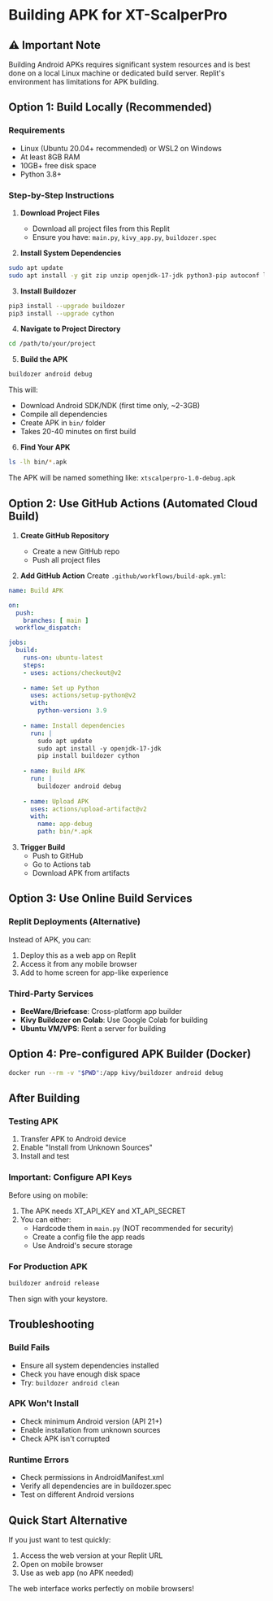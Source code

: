 # Building APK for XT-ScalperPro

## ⚠️ Important Note
Building Android APKs requires significant system resources and is best done on a local Linux machine or dedicated build server. Replit's environment has limitations for APK building.

## Option 1: Build Locally (Recommended)

### Requirements
- Linux (Ubuntu 20.04+ recommended) or WSL2 on Windows
- At least 8GB RAM
- 10GB+ free disk space
- Python 3.8+

### Step-by-Step Instructions

1. **Download Project Files**
   - Download all project files from this Replit
   - Ensure you have: `main.py`, `kivy_app.py`, `buildozer.spec`

2. **Install System Dependencies**
```bash
sudo apt update
sudo apt install -y git zip unzip openjdk-17-jdk python3-pip autoconf libtool pkg-config zlib1g-dev libncurses5-dev libncursesw5-dev libtinfo5 cmake libffi-dev libssl-dev
```

3. **Install Buildozer**
```bash
pip3 install --upgrade buildozer
pip3 install --upgrade cython
```

4. **Navigate to Project Directory**
```bash
cd /path/to/your/project
```

5. **Build the APK**
```bash
buildozer android debug
```

This will:
- Download Android SDK/NDK (first time only, ~2-3GB)
- Compile all dependencies
- Create APK in `bin/` folder
- Takes 20-40 minutes on first build

6. **Find Your APK**
```bash
ls -lh bin/*.apk
```

The APK will be named something like: `xtscalperpro-1.0-debug.apk`

## Option 2: Use GitHub Actions (Automated Cloud Build)

1. **Create GitHub Repository**
   - Create a new GitHub repo
   - Push all project files

2. **Add GitHub Action**
   Create `.github/workflows/build-apk.yml`:

```yaml
name: Build APK

on:
  push:
    branches: [ main ]
  workflow_dispatch:

jobs:
  build:
    runs-on: ubuntu-latest
    steps:
    - uses: actions/checkout@v2
    
    - name: Set up Python
      uses: actions/setup-python@v2
      with:
        python-version: 3.9
    
    - name: Install dependencies
      run: |
        sudo apt update
        sudo apt install -y openjdk-17-jdk
        pip install buildozer cython
    
    - name: Build APK
      run: |
        buildozer android debug
    
    - name: Upload APK
      uses: actions/upload-artifact@v2
      with:
        name: app-debug
        path: bin/*.apk
```

3. **Trigger Build**
   - Push to GitHub
   - Go to Actions tab
   - Download APK from artifacts

## Option 3: Use Online Build Services

### Replit Deployments (Alternative)
Instead of APK, you can:
1. Deploy this as a web app on Replit
2. Access it from any mobile browser
3. Add to home screen for app-like experience

### Third-Party Services
- **BeeWare/Briefcase**: Cross-platform app builder
- **Kivy Buildozer on Colab**: Use Google Colab for building
- **Ubuntu VM/VPS**: Rent a server for building

## Option 4: Pre-configured APK Builder (Docker)

```bash
docker run --rm -v "$PWD":/app kivy/buildozer android debug
```

## After Building

### Testing APK
1. Transfer APK to Android device
2. Enable "Install from Unknown Sources"
3. Install and test

### Important: Configure API Keys
Before using on mobile:
1. The APK needs XT_API_KEY and XT_API_SECRET
2. You can either:
   - Hardcode them in `main.py` (NOT recommended for security)
   - Create a config file the app reads
   - Use Android's secure storage

### For Production APK
```bash
buildozer android release
```

Then sign with your keystore.

## Troubleshooting

### Build Fails
- Ensure all system dependencies installed
- Check you have enough disk space
- Try: `buildozer android clean`

### APK Won't Install
- Check minimum Android version (API 21+)
- Enable installation from unknown sources
- Check APK isn't corrupted

### Runtime Errors
- Check permissions in AndroidManifest.xml
- Verify all dependencies are in buildozer.spec
- Test on different Android versions

## Quick Start Alternative

If you just want to test quickly:
1. Access the web version at your Replit URL
2. Open on mobile browser
3. Use as web app (no APK needed)

The web interface works perfectly on mobile browsers!
